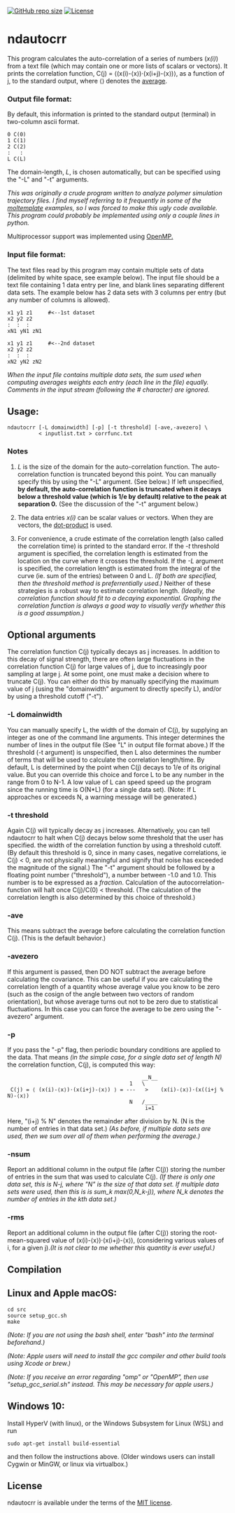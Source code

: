 [![GitHub repo size](https://img.shields.io/github/repo-size/jewettaij/ndautocrr)]()
[![License](https://img.shields.io/badge/License-MIT-green.svg)]()



ndautocrr
===========

This program calculates the auto-correlation of
a series of numbers (*x(i)*) from a text file
(which may contain one or more lists of scalars or vectors).
It prints the correlation function,
C(j) = ⟨(x(i)-⟨x⟩)⋅(x(i+j)-⟨x⟩)⟩,
as a function of j, to the standard output, where ⟨⟩ denotes the
[average](https://en.wikipedia.org/wiki/Average#Arithmetic_mean).



### Output file format:
By default, this information is printed to the standard output (terminal)
in two-column ascii format.

```
0 C(0)
1 C(1)
2 C(2)
:   :
L C(L)
```
The domain-length, *L*, is chosen automatically, but can be specified
using the "-L" and "-t" arguments.

*This was originally a crude program written to analyze polymer simulation
trajectory files.  I find myself referring to it frequently in some of the
[moltemplate](https://github.com/jewettaij/moltemplate)
examples, so I was forced to make this ugly code available.*
*This program could probably be implemented
using only a couple lines in python.*

Multiprocessor support was implemented using
[OpenMP.](https://en.wikipedia.org/wiki/OpenMP)


### Input file format:

The text files read by this program may contain multiple sets of data
(delimited by white space, see example below).
The input file should be a text file containing 1 data entry per line,
and blank lines separating different data sets.
The example below has 2 data sets with 3 columns per entry
(but any number of columns is allowed).
```
x1 y1 z1     #<--1st dataset
x2 y2 z2
:  :  :
xN1 yN1 zN1

x1 y1 z1     #<--2nd dataset
x2 y2 z2
:  :  :
xN2 yN2 zN2
```
*When the input file contains multiple data sets, the sum used when computing averages weights each entry (each line in the file) equally.*
*Comments in the input stream (following the \# character) are ignored.*

## Usage:

```
ndautocrr [-L domainwidth] [-p] [-t threshold] [-ave,-avezero] \
          < inputlist.txt > corrfunc.txt
```



### Notes


1. *L* is the size of the domain for the auto-correlation function.
The auto-correlation function is truncated beyond this point.
You can manually specify this by using the "-L" argument.  (See below.)
If left unspecified, **by default, the auto-correlation function is truncated
when it decays below a threshold value (which is 1/e by default)
relative to the peak at separation 0.**
(See the discussion of the "-t" argument below.)

2. The data entries *x(i)* can be scalar values or vectors.
When they are vectors, the
[dot-product](https://en.wikipedia.org/wiki/Dot_product)
is used.

3. For convenience, a crude estimate of the correlation length
(also called the correlation time) is printed to the standard error.
If the *-t* threshold argument is specified, the correlation length is
estimated from the location on the curve where it crosses the threshold.
If the *-L* argument is specified, the correlation length is estimated
from the integral of the curve (ie. sum of the entries) between 0 and L.
*(If both are specified, then the threshold method is preferrentially used.)*
Neither of these strategies is a robust way to estimate correlation length.
*(Ideally, the correlation function should fit to a decaying exponential.
Graphing the correlation function is always a good way to visually verify
whether this is a good assumption.)*


## Optional arguments

The correlation function C(j) typically decays as j increases.
In addition to this decay of signal strength, there are often
large fluctuations in the correlation function C(j) for large
values of j, due to increasingly poor sampling at large j.
At some point, one must make a decision where to truncate C(j).
You can either do this by manually specifying the maximum value
of j (using the "domainwidth" argument to directly specify L),
and/or by using a threshold cutoff ("-t").


### -L domainwidth

You can manually specify L, the width of the domain of C(j),
by supplying an integer as one of the command line arguments.
This integer determines the number of lines in the output file
(See "L" in output file format above.)
If the threshold (-t argument) is unspecified, then
L also determines the number of terms that will be used
to calculate the correlation length/time.
By default, L is determined by the point when C(j)
decays to 1/e of its original value.
But you can override this choice and force L 
to be any number in the range from 0 to N-1.
A low value of L can speed speed up the program 
since the running time is O(N\*L) (for a single data set).
(Note:  If L approaches or exceeds N, a warning message will be generated.)


### -t threshold

Again C(j) will typically decay as j increases.
Alternatively, you can tell ndautocrr to halt when
C(j) decays below some threshold that the user has specified.
the width of the correlation function by using a threshold cutoff.
(By default this threshold is 0, since in many cases, negative
correlations, ie C(j) < 0, are not physically meaningful and
signify that noise has exceeded the magnitude of the signal.)
The "-t" argument should be followed by a floating point number
("threshold"), a number between -1.0 and 1.0. This number is
to be expressed as a _fraction_.  Calculation of the
autocorrelation-function will halt once C(j)/C(0) < threshold.
(The calculation of the correlation length is
also determined by this choice of threshold.)


### -ave

This means subtract the average before calculating the
correlation function C(j).  (This is the default behavior.)


### -avezero

If this argument is passed, then DO NOT subtract the average before calculating
the covariance.  This can be useful if you are calculating the correlation
length of a quantity whose average value you know to be zero (such as the
cosign of the angle between two vectors of random orientation), but whose
average turns out not to be zero due to statistical fluctuations.  In this
case you can force the average to be zero using the "-avezero"
argument.


### -p

If you pass the "-p" flag, then periodic boundary conditions
are applied to the data.
That means *(in the simple case, for a single data set of length N)*
the correlation function, C(j), is computed this way:
```
                                           __N__
                                       1   \
 C(j) = ⟨ (x(i)-⟨x⟩)⋅(x(i+j)-⟨x⟩) ⟩ = ---   >    (x(i)-⟨x⟩)⋅(x((i+j % N)-⟨x⟩)
                                       N   /____
                                            i=1
```
Here, "(i+j) % N" denotes the remainder after division by N.
(N is the number of entries in that data set.)
*(As before, if multiple data sets are used, 
  then we sum over all of them when performing the average.)*


### -nsum
Report an additional column in the output file (after C(j)) storing the number of entries in the sum that was used to calculate C(j).  *(If there is only one data set, this is N-j, where "N" is the size of that data set.  If multiple data sets were used, then this is is sum_k max(0,N_k-j)), where N_k denotes the number of entries in the kth data set.)*


### -rms
Report an additional column in the output file (after C(j)) storing the root-mean-squared value of (x(i)-⟨x⟩)⋅(x(i+j)-⟨x⟩), (considering various values of i, for a given j).*(It is not clear to me whether this quantity is ever useful.)*


## Compilation

## Linux and Apple macOS:

```
cd src
source setup_gcc.sh
make
```

*(Note:  If you are not using the bash shell,
enter "bash" into the terminal beforehand.)*

*(Note: Apple users will need to install the gcc compiler
and other build tools using Xcode or brew.)*

*(Note: If you receive an error regarding "omp" or "OpenMP", then use
"setup_gcc_serial.sh" instead.  This may be necessary for apple users.)*

## Windows 10:

Install HyperV (with linux), or the Windows Subsystem for Linux (WSL) and run

```
sudo apt-get install build-essential
```

and then follow the instructions above.
(Older windows users can install Cygwin or MinGW, or linux via virtualbox.)

## License

ndautocrr is available under the terms of the [MIT license](LICENSE.md).
